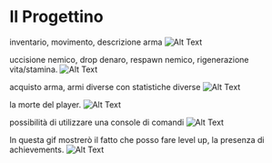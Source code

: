 # Il Progettino

inventario, movimento, descrizione arma
![Alt Text](part1.gif)

uccisione nemico, drop denaro, respawn nemico, rigenerazione vita/stamina.
![Alt Text](part3.gif)

acquisto arma, armi diverse con statistiche diverse
![Alt Text](negozio.gif)

la morte del player.
![Alt Text](parte4.gif)

possibilità di utilizzare una console di comandi
![Alt Text](parte5.gif)

In questa gif mostrerò il fatto che posso fare level up, la presenza di achievements.
![Alt Text](other.gif)
